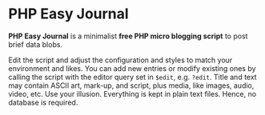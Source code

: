# PHP Easy Journal

**PHP Easy Journal** is a minimalist **free PHP micro blogging script** to post brief data blobs.

Edit the script and adjust the configuration and styles to match your environment and likes. You can add new entries or modify existing ones by calling the script with the editor query set in `$edit`, e.g. `?edit`.
Title and text may contain ASCII art, mark-up, and script, plus media, like images, audio, video, etc. Use your illusion. Everything is kept in plain text files. Hence, no database is required.
